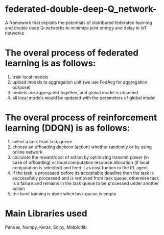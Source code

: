 # federated-double-deep-Q_network-
A framework that exploits the potentials of distributed federated learning and double deep Q-networks to minimize joint energy and delay in IoT networks

# The overal process of federated learning is as follows:
1) train local models
2) upload models to aggregation unit (we use FedAvg for aggregation purpose)
3) models are aggregated together, and global model is obtained
4) all local models would be updated with the parameters of global model

# The overal process of reinforcement learning (DDQN) is as follows:
1) select a task from task queue
2) choose an offloading decision (action) whether randomly or by using online network
3) calculate the reward/cost of action by optimizing transmit power (in case of offloading) or local computation resource allocation (if local computation is selected)
   and feed it as cost funtion to the RL agent
4) if the task is processed before its acceptable deadline then the task is successfully processed and is removed from task queue, otherwise task is a failure and remains in the task queue to be processed under another action
5) the local training is done when task queue is empty


# Main Libraries used
Pandas,
Numpy,
Keras,
Scipy,
Matplotlib

